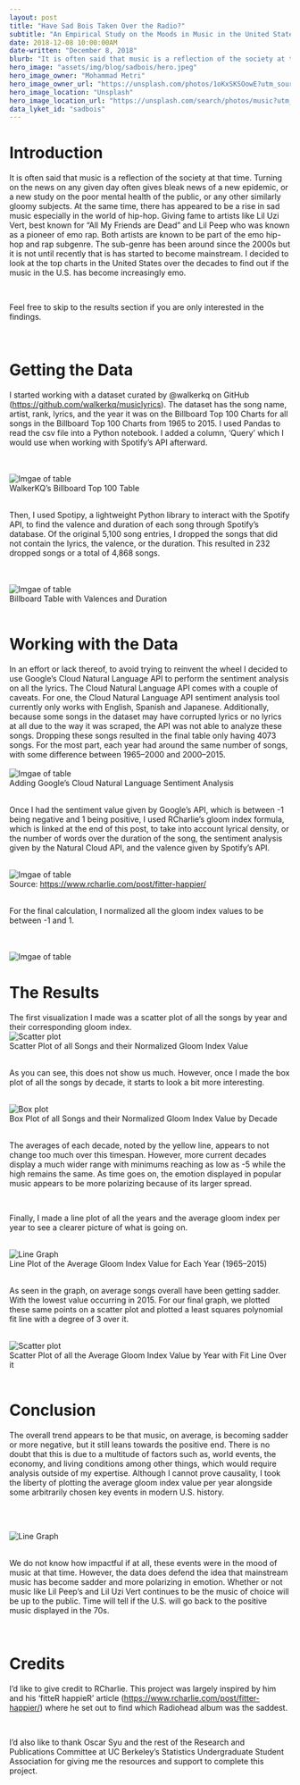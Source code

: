 ```yaml
---
layout: post
title: "Have Sad Bois Taken Over the Radio?"
subtitle: "An Empirical Study on the Moods in Music in the United States"
date: 2018-12-08 10:00:00AM
date-written: "December 8, 2018"
blurb: "It is often said that music is a reflection of the society at that time. Turning on the news on any given day often gives bleak news of a new epidemic, or a new study on the poor mental health of the…"
hero_image: "assets/img/blog/sadbois/hero.jpeg"
hero_image_owner: "Mohammad Metri"
hero_image_owner_url: "https://unsplash.com/photos/1oKxSKSOowE?utm_source=unsplash&utm_medium=referral&utm_content=creditCopyText"
hero_image_location: "Unsplash"
hero_image_location_url: "https://unsplash.com/search/photos/music?utm_source=unsplash&utm_medium=referral&utm_content=creditCopyText"
data_lyket_id: "sadbois"
---
```

<h1 class="text-2xl pt-5 font-black">Introduction</h1>

It is often said that music is a reflection of the society at that time. Turning on the news on any given day often gives bleak news of a new epidemic, or a new study on the poor mental health of the public, or any other similarly gloomy subjects. At the same time, there has appeared to be a rise in sad music especially in the world of hip-hop. Giving fame to artists like Lil Uzi Vert, best known for “All My Friends are Dead” and Lil Peep who was known as a pioneer of emo rap. Both artists are known to be part of the emo hip-hop and rap subgenre. The sub-genre has been around since the 2000s but it is not until recently that is has started to become mainstream. I decided to look at the top charts in the United States over the decades to find out if the music in the U.S. has become increasingly emo.

<br>

Feel free to skip to the results section if you are only interested in the findings.

<br>

<h1 class="text-2xl pt-5 font-black">Getting the Data</h1>

I started working with a dataset curated by @walkerkq on GitHub (<a href="https://github.com/walkerkq/musiclyrics" target="_blank" class="underline">https://github.com/walkerkq/musiclyrics</a>). The dataset has the song name, artist, rank, lyrics, and the year it was on the Billboard Top 100 Charts for all songs in the Billboard Top 100 Charts from 1965 to 2015. I used Pandas to read the csv file into a Python notebook. I added a column, ‘Query’ which I would use when working with Spotify’s API afterward.

<br>

<script src="https://gist.github.com/SoyCarlos/8baedaa5465f1accce526554344ffb3f.js"></script> 

<br>

<div class="justify-center flex"><img src="/assets/img/blog/sadbois/table.png" alt="Imgae of table" class=""></div>
<div class="text-center">WalkerKQ’s Billboard Top 100 Table</div>

<br>

Then, I used Spotipy, a lightweight Python library to interact with the Spotify API, to find the valence and duration of each song through Spotify’s database. Of the original 5,100 song entries, I dropped the songs that did not contain the lyrics, the valence, or the duration. This resulted in 232 dropped songs or a total of 4,868 songs.

<br>

<script src="https://gist.github.com/SoyCarlos/1901dbfbca2df6e5b5d602935ff95b2e.js"></script>

<br>

<div class="justify-center flex"><img src="/assets/img/blog/sadbois/table2.png" alt="Imgae of table" class=""></div>
<div class="text-center">Billboard Table with Valences and Duration</div>

<br>

<h1 class="text-2xl pt-5 font-black">Working with the Data</h1>
In an effort or lack thereof, to avoid trying to reinvent the wheel I decided to use Google’s Cloud Natural Language API to perform the sentiment analysis on all the lyrics. The Cloud Natural Language API comes with a couple of caveats. For one, the Cloud Natural Language API sentiment analysis tool currently only works with English, Spanish and Japanese. Additionally, because some songs in the dataset may have corrupted lyrics or no lyrics at all due to the way it was scraped, the API was not able to analyze these songs. Dropping these songs resulted in the final table only having 4073 songs. For the most part, each year had around the same number of songs, with some difference between 1965–2000 and 2000–2015.

<br>

<script src="https://gist.github.com/SoyCarlos/de4037ec5fc74de902af8d9a1835970e.js"></script>

<br>

<div class="justify-center flex"><img src="/assets/img/blog/sadbois/table3.png" alt="Imgae of table" class=""></div>
<div class="text-center">Adding Google’s Cloud Natural Language Sentiment Analysis</div>

<br>

Once I had the sentiment value given by Google’s API, which is between -1 being negative and 1 being positive, I used RCharlie’s gloom index formula, which is linked at the end of this post, to take into account lyrical density, or the number of words over the duration of the song, the sentiment analysis given by the Natural Cloud API, and the valence given by Spotify’s API.

<br>

<div class="justify-center flex"><img src="/assets/img/blog/sadbois/gloom_index.png" alt="Imgae of table" class=""></div>
<div class="text-center">Source: <a href="https://www.rcharlie.com/post/fitter-happier/" target="_blank" class="underline">https://www.rcharlie.com/post/fitter-happier/</a></div>


<br>

For the final calculation, I normalized all the gloom index values to be between -1 and 1.

<br>

<script src="https://gist.github.com/SoyCarlos/b9de9f5beccf06228f28b52abfd06b48.js"></script>

<br>

<div class="justify-center flex"><img src="/assets/img/blog/sadbois/table4.png" alt="Imgae of table" class=""></div>

<h1 class="text-2xl pt-5 font-black">The Results</h1>
The first visualization I made was a scatter plot of all the songs by year and their corresponding gloom index.

<br>

<div class="justify-center flex"><img src="/assets/img/blog/sadbois/scatter_plot.png" alt="Scatter plot" class=""></div>
<div class="text-center">Scatter Plot of all Songs and their Normalized Gloom Index Value</div>

<br>

As you can see, this does not show us much. However, once I made the box plot of all the songs by decade, it starts to look a bit more interesting.

<br>

<div class="justify-center flex"><img src="/assets/img/blog/sadbois/box_plot.png" alt="Box plot" class=""></div>
<div class="text-center">Box Plot of all Songs and their Normalized Gloom Index Value by Decade</div>

<br>

The averages of each decade, noted by the yellow line, appears to not change too much over this timespan. However, more current decades display a much wider range with minimums reaching as low as -5 while the high remains the same. As time goes on, the emotion displayed in popular music appears to be more polarizing because of its larger spread.

<br>

Finally, I made a line plot of all the years and the average gloom index per year to see a clearer picture of what is going on.

<br>

<div class="justify-center flex"><img src="/assets/img/blog/sadbois/line_graph.png" alt="Line Graph" class=""></div>
<div class="text-center">Line Plot of the Average Gloom Index Value for Each Year (1965–2015)</div>

<br>

As seen in the graph, on average songs overall have been getting sadder. With the lowest value occurring in 2015. For our final graph, we plotted these same points on a scatter plot and plotted a least squares polynomial fit line with a degree of 3 over it.

<br>

<div class="justify-center flex"><img src="/assets/img/blog/sadbois/scatter_plot2.png" alt="Scatter plot" class=""></div>
<div class="text-center">Scatter Plot of all the Average Gloom Index Value by Year with Fit Line Over it</div>


<br>

<h1 class="text-2xl pt-5 font-black">Conclusion</h1>

The overall trend appears to be that music, on average, is becoming sadder or more negative, but it still leans towards the positive end. There is no doubt that this is due to a multitude of factors such as, world events, the economy, and living conditions among other things, which would require analysis outside of my expertise. Although I cannot prove causality, I took the liberty of plotting the average gloom index value per year alongside some arbitrarily chosen key events in modern U.S. history.

<br><br>

<div class="justify-center flex"><img src="/assets/img/blog/sadbois/line_graph2.png" alt="Line Graph" class=""></div>

<br>

We do not know how impactful if at all, these events were in the mood of music at that time. However, the data does defend the idea that mainstream music has become sadder and more polarizing in emotion. Whether or not music like Lil Peep’s and Lil Uzi Vert continues to be the music of choice will be up to the public. Time will tell if the U.S. will go back to the positive music displayed in the 70s.

<br>

<h1 class="text-2xl pt-5 font-black">Credits</h1>

I’d like to give credit to RCharlie. This project was largely inspired by him and his ‘fitteR happieR’ article (<a href="https://www.rcharlie.com/post/fitter-happier/" target="_blank" class="underline">https://www.rcharlie.com/post/fitter-happier/</a>) where he set out to find which Radiohead album was the saddest.

<br>

I’d also like to thank Oscar Syu and the rest of the Research and Publications Committee at UC Berkeley’s Statistics Undergraduate Student Association for giving me the resources and support to complete this project.